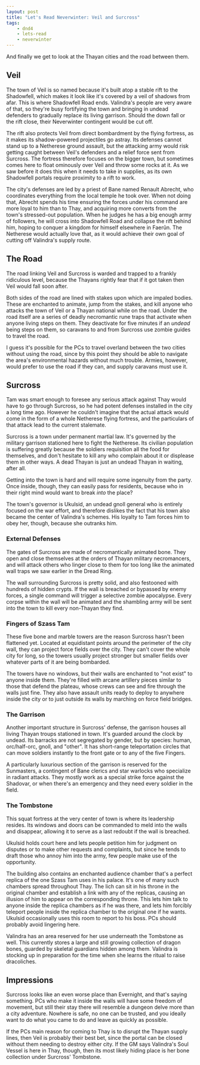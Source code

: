 ```yaml
---
layout: post
title: "Let's Read Neverwinter: Veil and Surcross"
tags:
    - dnd4
    - lets-read
    - neverwinter
---
```


And finally we get to look at the Thayan cities and the road between them.

## Veil

The town of Veil is so named because it's built atop a stable rift to the
Shadowfell, which makes it look like it's covered by a veil of shadows from
afar. This is where Shadowfell Road ends. Valindra's people are very aware of
that, so they're busy fortifying the town and bringing in undead defenders to
gradually replace its living garrison. Should the down fall or the rift close,
their Neverwinter contingent would be cut off.

The rift also protects Veil from direct bombardment by the flying fortress, as
it makes its shadow-powered projectiles go astray. Its defenses cannot stand up
to a Netherese ground assault, but the attacking army would risk getting caught
between Veil's defenders and a relief force sent from Surcross. The fortress
therefore focuses on the bigger town, but sometimes comes here to float
ominously over Veil and throw some rocks at it. As we saw before it does this
when it needs to take in supplies, as its own Shadowfell portals require
proximity to a rift to work.

The city's defenses are led by a priest of Bane named Renault Abrecht, who
coordinates everything from the local temple he took over. When not doing that,
Abrecht spends his time ensuring the forces under his command are more loyal to
him than to Thay, and acquiring more converts from the town's stressed-out
population. When he judges he has a big enough army of followers, he will cross
into Shadowfell Road and collapse the rift behind him, hoping to conquer a
kingdom for himself elsewhere in Faerûn. The Netherese would actually love that,
as it would achieve their own goal of cutting off Valindra's supply route.

## The Road

The road linking Veil and Surcross is warded and trapped to a frankly ridiculous
level, because the Thayans rightly fear that if it got taken then Veil would
fall soon after.

Both sides of the road are lined with stakes upon which are impaled
bodies. These are enchanted to animate, jump from the stakes, and kill anyone
who attacks the town of Veil or a Thayan national while on the road. Under the
road itself are a series of deadly necromantic rune traps that activate when
anyone living steps on them. They deactivate for five minutes if an _undead_
being steps on them, so caravans to and from Surcross use zombie guides to
travel the road.

I guess it's possible for the PCs to travel overland between the two cities
without using the road, since by this point they should be able to navigate the
area's environmental hazards without much trouble. Armies, however, would prefer
to use the road if they can, and supply caravans must use it.

## Surcross

Tam was smart enough to foresee any serious attack against Thay would have to go
through Surcross, so he had potent defenses installed in the city a long time
ago. However he couldn't imagine that the actual attack would come in the form
of a whole Netherese flying fortress, and the particulars of that attack lead to
the current stalemate.

Surcross is a town under permanent martial law. It's governed by the military
garrison stationed here to fight the Netherese. Its civilian population is
suffering greatly because the soldiers requisition all the food for themselves,
and don't hesitate to kill any who complain about it or displease them in other
ways. A dead Thayan is just an undead Thayan in waiting, after all.

Getting into the town is hard and will require some ingenuity from the
party. Once inside, though, they can easily pass for residents, because who in
their right mind would want to break _into_ the place?

The town's governor is Ukulsid, an undead gnoll general who is entirely focused
on the war effort, and therefore dislikes the fact that his town also became the
center of Valindra's schemes. His loyalty to Tam forces him to obey her, though,
because she outranks him.

### External Defenses

The gates of Surcross are made of necromantically animated bone. They open and
close themselves at the orders of Thayan military necromancers, and will attack
others who linger close to them for too long like the animated wall traps we saw
earlier in the Dread Ring.

The wall surrounding Surcross is pretty solid, and also festooned with hundreds
of hidden crypts. If the wall is breached or bypassed by enemy forces, a single
command will trigger a selective zombie apocalypse. Every corpse within the wall
will be animated and the shambling army will be sent into the town to kill every
non-Thayan they find.

### Fingers of Szass Tam

These five bone and marble towers are the reason Surcross hasn't been flattened
yet. Located at equidistant points around the perimeter of the city wall, they
can project force fields over the city. They can't cover the whole city for
long, so the towers usually project stronger but smaller fields over whatever
parts of it are being bombarded.

The towers have no windows, but their walls are enchanted to "not exist" to
anyone inside them. They're filled with arcane artillery pieces similar to those
that defend the plateau, whose crews can see and fire through the walls just
fine. They also have assault units ready to deploy to anywhere inside the city
or to just outside its walls by marching on force field bridges.

### The Garrison

Another important structure in Surcross' defense, the garrison houses all living
Thayan troups stationed in town. It's guarded around the clock by undead. Its
barracks are not segregated by gender, but by species: human, orc/half-orc,
gnoll, and "other". It has short-range teleportation circles that can move
soldiers instantly to the front gate or to any of the five Fingers.

A particularly luxurious section of the garrison is reserved for the Sunmasters,
a contingent of Bane clerics and star warlocks who specialize in radiant
attacks. They mostly work as a special strike force against the Shadovar, or
when there's an emergency and they need every soldier in the field.

### The Tombstone

This squat fortress at the very center of town is where its leadership
resides. Its windows and doors can be commanded to meld into the walls and
disappear, allowing it to serve as a last redoubt if the wall is breached.

Ukulsid holds court here and lets people petition him for judgment on disputes
or to make other requests and complaints, but since he tends to draft those who
annoy him into the army, few people make use of the opportunity.

The building also contains an enchanted audience chamber that's a perfect
replica of the one Szass Tam uses in his palace. It's one of many such chambers
spread throughout Thay. The lich can sit in his throne in the original chamber
and establish a link with any of the replicas, causing an illusion of him to
appear on the corresponding throne. This lets him talk to anyone inside the
replica chambers as if he was there, and lets him forcibly teleport people
inside the replica chamber to the original one if he wants. Ukulsid occasionally
uses this room to report to his boss. PCs should probably avoid lingering here.

Valindra has an area reserved for her use underneath the Tombstone as well. This
currently stores a large and still growing collection of dragon bones, guarded
by skeletal guardians hidden among them. Valindra is stocking up in preparation
for the time when she learns the ritual to raise dracoliches.

## Impressions

Surcross looks like an even worse place than Evernight, and that's saying
something. PCs who make it inside the walls will have some freedom of movement,
but still their stay there will resemble a dungeon delve more than a city
adventure. Nowhere is safe, no one can be trusted, and you ideally want to do
what you came to do and leave as quickly as possible.

If the PCs main reason for coming to Thay is to disrupt the Thayan supply lines,
then Veil is probably their best bet, since the portal can be closed without
them needing to destroy either city. If the GM says Valindra's Soul Vessel is
here in Thay, though, then its most likely hiding place is her bone collection
under Surcross' Tombstone.
